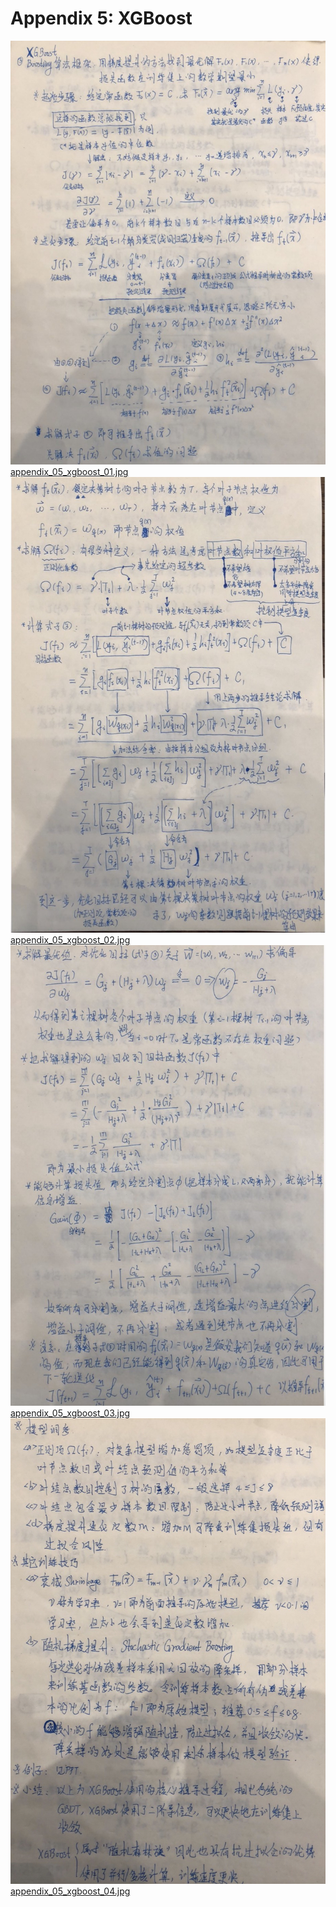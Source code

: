 # Appendix 5: XGBoost

![appendix_05_xgboost_01.jpg](../pic/appendix_05_xgboost_01.jpg)<br/>
 [appendix_05_xgboost_01.jpg](../pic/appendix_05_xgboost_01.jpg)<br/>
![appendix_05_xgboost_02.jpg](../pic/appendix_05_xgboost_02.jpg)<br/>
 [appendix_05_xgboost_02.jpg](../pic/appendix_05_xgboost_02.jpg)<br/>
![appendix_05_xgboost_03.jpg](../pic/appendix_05_xgboost_03.jpg)<br/>
 [appendix_05_xgboost_03.jpg](../pic/appendix_05_xgboost_03.jpg)<br/>
![appendix_05_xgboost_04.jpg](../pic/appendix_05_xgboost_04.jpg)<br/>
 [appendix_05_xgboost_04.jpg](../pic/appendix_05_xgboost_04.jpg)<br/>
